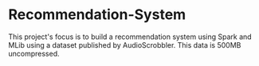 # Recommendation-System

This project's focus is to build a recommendation system using Spark and MLib using a dataset published by AudioScrobbler. This data is 500MB uncompressed.
